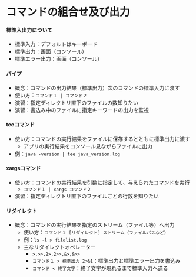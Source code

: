 # コマンドの組合せ及び出力



#### 標準入出力について

- 標準入力：デフォルトはキーボード
- 標準出力：画面（コンソール）
- 標準エラー出力：画面（コンソール）



#### パイプ

- 概念：コマンドの出力結果（標準出力）次のコマンドの標準入力に渡す
- 使い方：`コマンド１ | コマンド２`
- 演習：指定ディレクトリ直下のファイルの数知りたい
- 演習：書込み中のファイルに指定キーワードの出力を監視



#### teeコマンド

- 使い方：コマンドの実行結果をファイルに保存するとともに標準出力に渡す
  - アプリの実行結果をコンソール見ながらファイルに出力
- 例：`java -version | tee java_version.log`



#### xargsコマンド

- 使い方：コマンドの実行結果を引数に指定して、与えられたコマンドを実行
  - `コマンド１ | xargs コマンド２`
- 演習：指定ディレクトリ直下のファイルごとの行数を知りたい



#### リダイレクト

- 概念：コマンドの実行結果を指定のストリーム（ファイル等）へ出力
  - 使い方：`コマンド１ [リダイレクト] ストリーム（ファイルパスなど）`
  - 例：`ls -l > filelist.log`
  - 主なリダイレクトオペレーター
    - `>,>>,2>,2>>,&>,&>>`
    - `コマンド１ > 標準出力 2>&1`：標準出力と標準エラー出力を書込み
    - `コマンド < 終了文字`：終了文字が現れるまで標準入力へ送る
